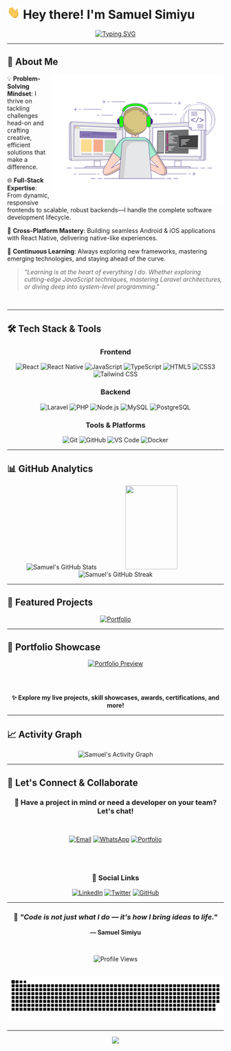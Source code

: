 # <img src="https://raw.githubusercontent.com/ABSphreak/ABSphreak/master/gifs/Hi.gif" width="30px" height="30px"> Hey there! I'm Samuel Simiyu

<div align="center">
  
  [![Typing SVG](https://readme-typing-svg.demolab.com?font=Fira+Code&size=22&duration=3000&pause=1000&color=00D9FF&center=true&vCenter=true&multiline=true&width=600&height=100&lines=💻+Passionate+Software+Developer;🚀+Full-Stack+%26+Mobile+Expert;🌟+Transforming+Ideas+into+Impact)](https://git.io/typing-svg)
  
</div>

---

## 🎯 About Me

<img align="right" alt="Coding" width="400" src="https://raw.githubusercontent.com/devSouvik/devSouvik/master/gif3.gif">

💡 **Problem-Solving Mindset**: I thrive on tackling challenges head-on and crafting creative, efficient solutions that make a difference.

🌐 **Full-Stack Expertise**: From dynamic, responsive frontends to scalable, robust backends—I handle the complete software development lifecycle.

📱 **Cross-Platform Mastery**: Building seamless Android & iOS applications with React Native, delivering native-like experiences.

🔄 **Continuous Learning**: Always exploring new frameworks, mastering emerging technologies, and staying ahead of the curve.

> *"Learning is at the heart of everything I do. Whether exploring cutting-edge JavaScript techniques, mastering Laravel architectures, or diving deep into system-level programming."*

<br clear="both"/>

---

## 🛠️ Tech Stack & Tools

<div align="center">

### Frontend
![React](https://img.shields.io/badge/React-20232A?style=for-the-badge&logo=react&logoColor=61DAFB)
![React Native](https://img.shields.io/badge/React_Native-20232A?style=for-the-badge&logo=react&logoColor=61DAFB)
![JavaScript](https://img.shields.io/badge/JavaScript-323330?style=for-the-badge&logo=javascript&logoColor=F7DF1E)
![TypeScript](https://img.shields.io/badge/TypeScript-007ACC?style=for-the-badge&logo=typescript&logoColor=white)
![HTML5](https://img.shields.io/badge/HTML5-E34F26?style=for-the-badge&logo=html5&logoColor=white)
![CSS3](https://img.shields.io/badge/CSS3-1572B6?style=for-the-badge&logo=css3&logoColor=white)
![Tailwind CSS](https://img.shields.io/badge/Tailwind_CSS-38B2AC?style=for-the-badge&logo=tailwind-css&logoColor=white)

### Backend
![Laravel](https://img.shields.io/badge/Laravel-FF2D20?style=for-the-badge&logo=laravel&logoColor=white)
![PHP](https://img.shields.io/badge/PHP-777BB4?style=for-the-badge&logo=php&logoColor=white)
![Node.js](https://img.shields.io/badge/Node.js-43853D?style=for-the-badge&logo=node.js&logoColor=white)
![MySQL](https://img.shields.io/badge/MySQL-005C84?style=for-the-badge&logo=mysql&logoColor=white)
![PostgreSQL](https://img.shields.io/badge/PostgreSQL-316192?style=for-the-badge&logo=postgresql&logoColor=white)

### Tools & Platforms
![Git](https://img.shields.io/badge/Git-F05032?style=for-the-badge&logo=git&logoColor=white)
![GitHub](https://img.shields.io/badge/GitHub-100000?style=for-the-badge&logo=github&logoColor=white)
![VS Code](https://img.shields.io/badge/VS_Code-0078D4?style=for-the-badge&logo=visual%20studio%20code&logoColor=white)
![Docker](https://img.shields.io/badge/Docker-2CA5E0?style=for-the-badge&logo=docker&logoColor=white)

</div>

---

## 📊 GitHub Analytics

<div align="center">
  <img width="49%" height="195px" src="https://github-readme-stats.vercel.app/api?username=simiyu-samuel&show_icons=true&count_private=true&hide_border=true&title_color=00D9FF&icon_color=00D9FF&text_color=c9d1d9&bg_color=0d1117" alt="Samuel's GitHub Stats" />
  <img width="49%" height="195px" src="https://github-readme-stats.vercel.app/api/top-langs/?username=simiyu-samuel&layout=compact&hide_border=true&title_color=00D9FF&text_color=c9d1d9&bg_color=0d1117" />
</div>

<div align="center">
  <img width="70%" src="https://github-readme-streak-stats.herokuapp.com/?user=simiyu-samuel&theme=dark&hide_border=true&stroke=00D9FF&ring=00D9FF&fire=00D9FF&currStreakLabel=00D9FF" alt="Samuel's GitHub Streak" />
</div>

---

## 🚀 Featured Projects

<div align="center">

[![Portfolio](https://github-readme-stats.vercel.app/api/pin/?username=simiyu-samuel&repo=Portfolio-latest&theme=dark&hide_border=true&title_color=00D9FF&text_color=c9d1d9&bg_color=0d1117)](https://github.com/simiyu-samuel/Portfolio-latest)

</div>

---

## 🎨 Portfolio Showcase

<div align="center">
  
  [![Portfolio Preview](https://img.shields.io/badge/🌟_View_Live_Portfolio-00D9FF?style=for-the-badge&logo=vercel&logoColor=white)](https://simiyu-samuel.github.io/Portfolio-latest)
  
  <br><br>
  
  **✨ Explore my live projects, skill showcases, awards, certifications, and more!**
  
</div>

---

## 📈 Activity Graph

<div align="center">
  <img src="https://github-readme-activity-graph.vercel.app/graph?username=simiyu-samuel&theme=github-dark&hide_border=true&bg_color=0d1117&color=00D9FF&line=00D9FF&point=ffffff" alt="Samuel's Activity Graph"/>
</div>

---

## 🤝 Let's Connect & Collaborate

<div align="center">

### 💼 Have a project in mind or need a developer on your team? Let's chat!

<br>

[![Email](https://img.shields.io/badge/📧_Email-D14836?style=for-the-badge&logo=gmail&logoColor=white)](mailto:simiyusamuel869@gmail.com)
[![WhatsApp](https://img.shields.io/badge/📱_WhatsApp-25D366?style=for-the-badge&logo=whatsapp&logoColor=white)](https://wa.me/254796590401)
[![Portfolio](https://img.shields.io/badge/🌐_Portfolio-000000?style=for-the-badge&logo=vercel&logoColor=white)](https://simiyu-samuel.github.io/Portfolio-latest)

<br><br>

### 🌟 Social Links

[![LinkedIn](https://img.shields.io/badge/LinkedIn-0077B5?style=for-the-badge&logo=linkedin&logoColor=white)](https://linkedin.com/in/simiyu-samuel)
[![Twitter](https://img.shields.io/badge/Twitter-1DA1F2?style=for-the-badge&logo=twitter&logoColor=white)](https://twitter.com/simiyu_samuel)
[![GitHub](https://img.shields.io/badge/GitHub-100000?style=for-the-badge&logo=github&logoColor=white)](https://github.com/simiyu-samuel)

</div>

---

<div align="center">
  
  ### 💭 *"Code is not just what I do — it's how I bring ideas to life."* 
  **— Samuel Simiyu**
  
  <br>
  
  ![Profile Views](https://komarev.com/ghpvc/?username=simiyu-samuel&style=for-the-badge&color=00D9FF)
  
  <br>
  
  <img src="https://raw.githubusercontent.com/platane/platane/output/github-contribution-grid-snake-dark.svg" alt="Snake animation" />
  
</div>

---

<div align="center">
  <img src="https://capsule-render.vercel.app/api?type=waving&color=gradient&customColorList=6,11,20&height=150&section=footer&text=Thanks%20for%20visiting!&fontSize=42&fontColor=fff&animation=twinkling" />
</div>
